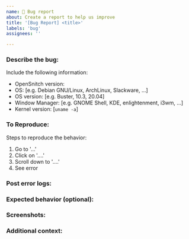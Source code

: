 ```yaml
---
name: 🐞 Bug report
about: Create a report to help us improve
title: '[Bug Report] <title>'
labels: 'bug'
assignees: ''

---
```


<!--
Please, check the FAQ and Known Problems pages before creating the bug report:

https://github.com/evilsocket/opensnitch/wiki/FAQs

GUI related issues:
https://github.com/evilsocket/opensnitch/wiki/GUI-known-problems

Daemon related issues:
 - Run `opensnitchd -check-requirements` to see if your kernel is compatible.
 - https://github.com/evilsocket/opensnitch/wiki/daemon-known-problems
-->

### Describe the bug:
<!-- A clear and concise description of what the bug is. -->

Include the following information:
 - OpenSnitch version: 
 - OS: [e.g. Debian GNU/Linux, ArchLinux, Slackware, ...]
 - OS version: [e.g. Buster, 10.3, 20.04]
 - Window Manager: [e.g. GNOME Shell, KDE, enlightenment, i3wm, ...]
 - Kernel version: [`uname -a`]

### To Reproduce:
<!-- Describe in detail as much as you can what happened. -->

Steps to reproduce the behavior:
1. Go to '...'
2. Click on '....'
3. Scroll down to '....'
4. See error

### Post error logs:
<!--
If it's a crash of the GUI: 
 - Launch it from a terminal and reproduce the issue.
 - Post the errors logged to the terminal.

If the daemon doesn't start or doesn't intercept connections:
 - Run `opensnitchd -check-requirements` to see if your kernel is compatible.
 - Post last 15 lines of the log file `/var/log/opensnitchd.log`
 - Or launch it from a terminal as root (`# /usr/bin/opensnitchd -rules-path /etc/opensnitchd/rules`) and post the errors logged to the terminal.

If the deb or rpm packages fail to install:
 - Install them from a terminal (`$ sudo dpkg -i opensnitch*` / `$ sudo yum install opensnitch*`), and post the errors logged to stdout.
-->

### Expected behavior (optional):
<!-- A clear and concise description of what you expected to happen. -->

### Screenshots:
<!-- If applicable, add screenshots or videos to help explain your problem. It may help to understand the issue much better. -->

### Additional context:
<!-- Add any other context about the problem here. -->
